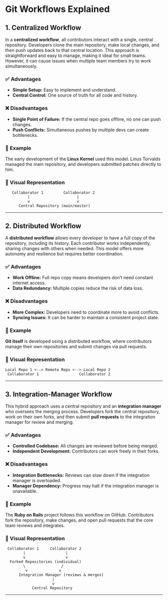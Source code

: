 # Git Workflows Explained

## 1. Centralized Workflow

In a **centralized workflow**, all contributors interact with a single, central repository. Developers clone the main repository, make local changes, and then push updates back to that central location. This approach is straightforward and easy to manage, making it ideal for small teams. However, it can cause issues when multiple team members try to work simultaneously.

### ✅ Advantages

- **Simple Setup:** Easy to implement and understand.
- **Central Control:** One source of truth for all code and history.

### ❌ Disadvantages

- **Single Point of Failure:** If the central repo goes offline, no one can push changes.
- **Push Conflicts:** Simultaneous pushes by multiple devs can create bottlenecks.

### 📌 Example

The early development of the **Linux Kernel** used this model. Linus Torvalds managed the main repository, and developers submitted patches directly to him.

### 🔁 Visual Representation

```
   Collaborator 1         Collaborator 2
          |                     |
          v                     v
      Central Repository (main/master)
```

---

## 2. Distributed Workflow

A **distributed workflow** allows every developer to have a full copy of the repository, including its history. Each contributor works independently, sharing changes with others when needed. This model offers more autonomy and resilience but requires better coordination.

### ✅ Advantages

- **Work Offline:** Full repo copy means developers don’t need constant internet access.
- **Data Redundancy:** Multiple copies reduce the risk of data loss.

### ❌ Disadvantages

- **More Complex:** Developers need to coordinate more to avoid conflicts.
- **Syncing Issues:** It can be harder to maintain a consistent project state.

### 📌 Example

**Git itself** is developed using a distributed workflow, where contributors manage their own repositories and submit changes via pull requests.

### 🔁 Visual Representation

```
Local Repo 1 <--> Remote Repo <--> Local Repo 2
 Collaborator 1                  Collaborator 2
```

---

## 3. Integration-Manager Workflow

This hybrid approach uses a central repository and an **integration manager** who oversees the merging process. Developers fork the central repository, work on their own forks, and then submit **pull requests** to the integration manager for review and merging.

### ✅ Advantages

- **Controlled Codebase:** All changes are reviewed before being merged.
- **Independent Development:** Contributors can work freely in their forks.

### ❌ Disadvantages

- **Integration Bottlenecks:** Reviews can slow down if the integration manager is overloaded.
- **Manager Dependency:** Progress may halt if the integration manager is unavailable.

### 📌 Example

The **Ruby on Rails** project follows this workflow on GitHub. Contributors fork the repository, make changes, and open pull requests that the core team reviews and integrates.

### 🔁 Visual Representation

```
 Collaborator 1     Collaborator 2
        |                  |
        v                  v
  Forked Repositories (individual)
        \                /
         v              v
      Integration Manager (reviews & merges)
                     |
                     v
            Central Repository
```

---
